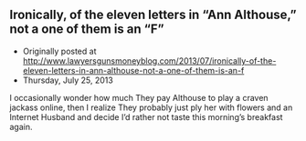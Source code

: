 ## Ironically, of the eleven letters in “Ann Althouse,” not a one of them is an “F”

 * Originally posted at http://www.lawyersgunsmoneyblog.com/2013/07/ironically-of-the-eleven-letters-in-ann-althouse-not-a-one-of-them-is-an-f
 * Thursday, July 25, 2013

I occasionally wonder how much They pay Althouse to play a craven jackass online, then I realize They probably just ply her with flowers and an Internet Husband and decide I’d rather not taste this morning’s breakfast again.